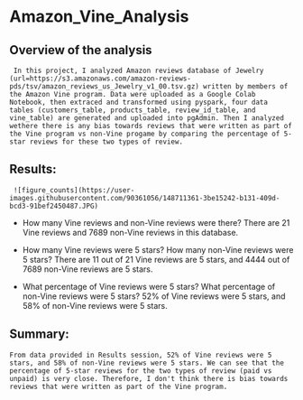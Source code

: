 # Amazon_Vine_Analysis
## Overview of the analysis
     In this project, I analyzed Amazon reviews database of Jewelry (url=https://s3.amazonaws.com/amazon-reviews-pds/tsv/amazon_reviews_us_Jewelry_v1_00.tsv.gz) written by members of the Amazon Vine program. Data were uploaded as a Google Colab Notebook, then extraced and transformed using pyspark, four data tables (customers_table, products_table, review_id_table, and vine_table) are generated and uploaded into pgAdmin. Then I analyzed wethere there is any bias towards reviews that were written as part of the Vine program vs non-Vine progame by comparing the percentage of 5-star reviews for these two types of review. 
     
 ## Results:
     ![figure_counts](https://user-images.githubusercontent.com/90361056/148711361-3be15242-b131-409d-bcd3-91bef2450487.JPG)
     

 - How many Vine reviews and non-Vine reviews were there?
    There are 21 Vine reviews and 7689 non-Vine reviews in this database. 
    
 - How many Vine reviews were 5 stars? How many non-Vine reviews were 5 stars?
    There are 11 out of 21 Vine reviews are 5 stars, and 4444 out of 7689 non-Vine reviews are 5 stars.
    
 - What percentage of Vine reviews were 5 stars? What percentage of non-Vine reviews were 5 stars?
    52% of Vine reviews were 5 stars, and 58% of non-Vine reviews were 5 stars.
 
 ## Summary:
    From data provided in Results session, 52% of Vine reviews were 5 stars, and 58% of non-Vine reviews were 5 stars. We can see that the percentage of 5-star reviews for the two types of review (paid vs unpaid) is very close. Therefore, I don't think there is bias towards reviews that were written as part of the Vine program.
